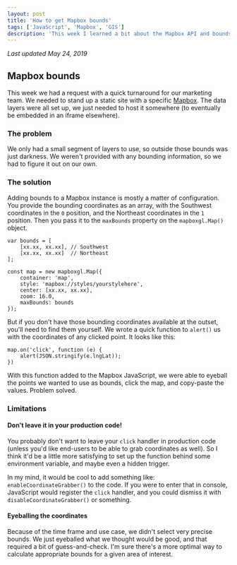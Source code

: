 ```yaml
---
layout: post
title: 'How to get Mapbox bounds'
tags: ['JavaScript', 'Mapbox', 'GIS']
description: 'This week I learned a bit about the Mapbox API and bounds'
---
```

*Last updated May 24, 2019*

## Mapbox bounds

This week we had a request with a quick turnaround for our marketing team. We needed to stand up a static site with a specific [Mapbox](https://www.mapbox.com/). The data layers were all set up, we just needed to host it somewhere (to eventually be embedded in an iframe elsewhere). 

### The problem 

We only had a small segment of layers to use, so outside those bounds was just darkness. We weren't provided with any bounding information, so we had to figure it out on our own. 

### The solution 

Adding bounds to a Mapbox instance is mostly a matter of configuration. You provide the bounding coordinates as an array, with the Southwest coordinates in the `0` position, and the Northeast coordinates in the `1` position. Then you pass it to the `maxBounds` property on the `mapboxgl.Map()` object. 

```
var bounds = [
    [xx.xx, xx.xx], // Southwest
    [xx.xx, xx.xx]  // Northeast
];

const map = new mapboxgl.Map({
    container: 'map',
    style: 'mapbox://styles/yourstylehere',
    center: [xx.xx, xx.xx],
    zoom: 16.0,
    maxBounds: bounds
});
```

But if you don't have those bounding coordinates available at the outset, you'll need to find them yourself. We wrote a quick function to `alert()` us with the coordinates of any clicked point. It looks like this: 

```
map.on('click', function (e) {
    alert(JSON.stringify(e.lngLat));
})
```

With this function added to the Mapbox JavaScript, we were able to eyeball the points we wanted to use as bounds, click the map, and copy-paste the values. Problem solved. 

### Limitations

#### Don't leave it in your production code! 

You probably don't want to leave your `click` handler in production code (unless you'd like end-users to be able to grab coordinates as well). So I think it'd be a little more satisfying to set up the function behind some environment variable, and maybe even a hidden trigger. 

In my mind, it would be cool to add something like: `enableCoordinateGrabber()` to the code. If you were to enter that in console, JavaScript would register the `click` handler, and you could dismiss it with `disableCoordinateGrabber()` or something. 


#### Eyeballing the coordinates 

Because of the time frame and use case, we didn't select very precise bounds. We just eyeballed what we thought would be good, and that required a bit of guess-and-check. I'm sure there's a more optimal way to calculate appropriate bounds for a given area of interest. 
